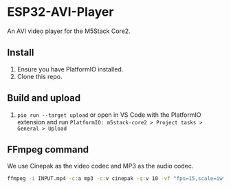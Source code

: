 # ESP32-AVI-Player

An AVI video player for the M5Stack Core2.

## Install

1. Ensure you have PlatformIO installed.
2. Clone this repo.

## Build and upload

1. `pio run --target upload` or open in VS Code with the PlatformIO extension and run `PlatformIO: m5stack-core2 > Project tasks > General > Upload`

## FFmpeg command

We use Cinepak as the video codec and MP3 as the audio codec.

```cmd
ffmpeg -i INPUT.mp4 -c:a mp3 -c:v cinepak -q:v 10 -vf "fps=15,scale=iw*min(1\,if(gt(iw\,ih)\,320/iw\,(240*sar)/ih)):(floor((ow/dar)/4))*4:flags=lanczos" OUTPUT.avi
```
